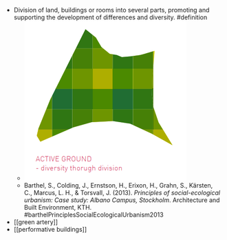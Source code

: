 - Division of land, buildings or rooms into several parts, promoting and supporting the development of differences and diversity. #definition
	- ![image.png](../assets/image_1641312795131_0.png)
	- Barthel, S., Colding, J., Ernstson, H., Erixon, H., Grahn, S., Kärsten, C., Marcus, L. H., & Torsvall, J. (2013). _Principles of social-ecological urbanism: Case study: Albano Campus, Stockholm_. Architecture and Built Environment, KTH. #barthelPrinciplesSocialEcologicalUrbanism2013
- [[green artery]]
- [[performative buildings]]